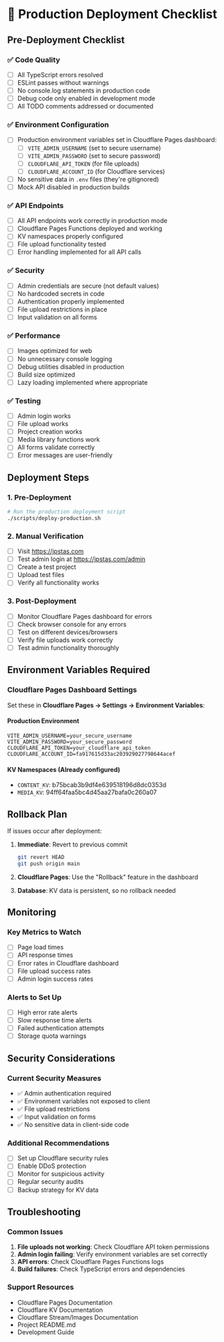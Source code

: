# 🚀 Production Deployment Checklist

## Pre-Deployment Checklist

### ✅ Code Quality
- [ ] All TypeScript errors resolved
- [ ] ESLint passes without warnings
- [ ] No console.log statements in production code
- [ ] Debug code only enabled in development mode
- [ ] All TODO comments addressed or documented

### ✅ Environment Configuration
- [ ] Production environment variables set in Cloudflare Pages dashboard:
  - [ ] `VITE_ADMIN_USERNAME` (set to secure username)
  - [ ] `VITE_ADMIN_PASSWORD` (set to secure password)
  - [ ] `CLOUDFLARE_API_TOKEN` (for file uploads)
  - [ ] `CLOUDFLARE_ACCOUNT_ID` (for Cloudflare services)
- [ ] No sensitive data in `.env` files (they're gitignored)
- [ ] Mock API disabled in production builds

### ✅ API Endpoints
- [ ] All API endpoints work correctly in production mode
- [ ] Cloudflare Pages Functions deployed and working
- [ ] KV namespaces properly configured
- [ ] File upload functionality tested
- [ ] Error handling implemented for all API calls

### ✅ Security
- [ ] Admin credentials are secure (not default values)
- [ ] No hardcoded secrets in code
- [ ] Authentication properly implemented
- [ ] File upload restrictions in place
- [ ] Input validation on all forms

### ✅ Performance
- [ ] Images optimized for web
- [ ] No unnecessary console logging
- [ ] Debug utilities disabled in production
- [ ] Build size optimized
- [ ] Lazy loading implemented where appropriate

### ✅ Testing
- [ ] Admin login works
- [ ] File upload works
- [ ] Project creation works
- [ ] Media library functions work
- [ ] All forms validate correctly
- [ ] Error messages are user-friendly

## Deployment Steps

### 1. Pre-Deployment
```bash
# Run the production deployment script
./scripts/deploy-production.sh
```

### 2. Manual Verification
- [ ] Visit https://jpstas.com
- [ ] Test admin login at https://jpstas.com/admin
- [ ] Create a test project
- [ ] Upload test files
- [ ] Verify all functionality works

### 3. Post-Deployment
- [ ] Monitor Cloudflare Pages dashboard for errors
- [ ] Check browser console for any errors
- [ ] Test on different devices/browsers
- [ ] Verify file uploads work correctly
- [ ] Test admin functionality thoroughly

## Environment Variables Required

### Cloudflare Pages Dashboard Settings
Set these in **Cloudflare Pages → Settings → Environment Variables**:

#### Production Environment
```
VITE_ADMIN_USERNAME=your_secure_username
VITE_ADMIN_PASSWORD=your_secure_password
CLOUDFLARE_API_TOKEN=your_cloudflare_api_token
CLOUDFLARE_ACCOUNT_ID=fa917615d33ac203929027798644acef
```

#### KV Namespaces (Already configured)
- `CONTENT_KV`: b75bcab3b9df4e639518196d8dc0353d
- `MEDIA_KV`: 94ff64faa5bc4d45aa27bafa0c260a07

## Rollback Plan

If issues occur after deployment:

1. **Immediate**: Revert to previous commit
   ```bash
   git revert HEAD
   git push origin main
   ```

2. **Cloudflare Pages**: Use the "Rollback" feature in the dashboard

3. **Database**: KV data is persistent, so no rollback needed

## Monitoring

### Key Metrics to Watch
- [ ] Page load times
- [ ] API response times
- [ ] Error rates in Cloudflare dashboard
- [ ] File upload success rates
- [ ] Admin login success rates

### Alerts to Set Up
- [ ] High error rate alerts
- [ ] Slow response time alerts
- [ ] Failed authentication attempts
- [ ] Storage quota warnings

## Security Considerations

### Current Security Measures
- ✅ Admin authentication required
- ✅ Environment variables not exposed to client
- ✅ File upload restrictions
- ✅ Input validation on forms
- ✅ No sensitive data in client-side code

### Additional Recommendations
- [ ] Set up Cloudflare security rules
- [ ] Enable DDoS protection
- [ ] Monitor for suspicious activity
- [ ] Regular security audits
- [ ] Backup strategy for KV data

## Troubleshooting

### Common Issues
1. **File uploads not working**: Check Cloudflare API token permissions
2. **Admin login failing**: Verify environment variables are set correctly
3. **API errors**: Check Cloudflare Pages Functions logs
4. **Build failures**: Check TypeScript errors and dependencies

### Support Resources
- Cloudflare Pages Documentation
- Cloudflare KV Documentation
- Cloudflare Stream/Images Documentation
- Project README.md
- Development Guide
